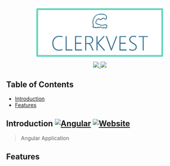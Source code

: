 <p align="center">
  <a href="https://github.com/clerkvest">
    <img alt="Clerkvest" title="Clerkvest" src=".github/images/Clerkvest_Github_Readme.png" width="350">
  </a>
  <br>
  <a href="https://github.com/Clerkvest/Clerkvest-App">
    <img src="https://img.shields.io/github/workflow/status/clerkvest/Clerkvest-App/Angular CI?logo=github" />
  </a>     
  <a href="https://www.codacy.com/manual/Qu1oX/Clerkvest-App?utm_source=github.com&amp;utm_medium=referral&amp;utm_content=Clerkvest/Clerkvest-App&amp;utm_campaign=Badge_Grade">
    <img src="https://api.codacy.com/project/badge/Grade/6f7e1e440cda4e76bfd2264f8f0d4e0d" />
  </a>
</p>

## Table of Contents

- [Introduction](#introduction)
- [Features](#features)

## Introduction [![Angular](https://img.shields.io/badge/Angular-8-Red?logo=angular&logoColor=White)](https://angular.io/) [![Website](https://img.shields.io/website?down_color=red&down_message=down&up_color=green&up_message=up&url=http%3A%2F%2Fapp.clerkvest.de%2F)](http://app.clerkvest.de/) 
> Angular Application 

## Features
